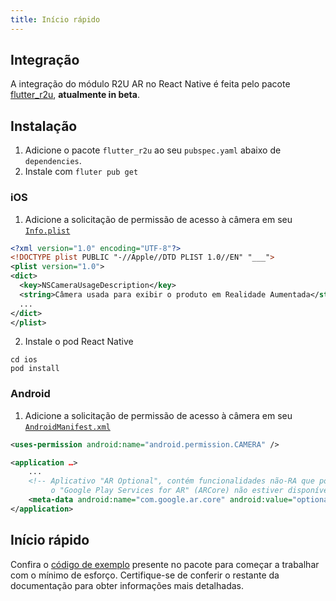 ```yaml
---
title: Início rápido
---
```


## Integração

A integração do módulo R2U AR no React Native é feita pelo pacote [flutter_r2u](https://pub.dev/packages/flutter_r2u), **atualmente in beta**.

## Instalação

1. Adicione o pacote `flutter_r2u` ao seu `pubspec.yaml` abaixo de `dependencies`.
2. Instale com `fluter pub get`

### iOS

1. Adicione a solicitação de permissão de acesso à câmera em seu [`Info.plist`](https://developer.apple.com/documentation/arkit/verifying_device_support_and_user_permission#2970474)

```xml
<?xml version="1.0" encoding="UTF-8"?>
<!DOCTYPE plist PUBLIC "-//Apple//DTD PLIST 1.0//EN" "___">
<plist version="1.0">
<dict>
  <key>NSCameraUsageDescription</key>
  <string>Câmera usada para exibir o produto em Realidade Aumentada</string>
  ...
</dict>
</plist>
```

2. Instale o pod React Native

```
cd ios
pod install
```

### Android

1. Adicione a solicitação de permissão de acesso à câmera em seu [`AndroidManifest.xml`](https://developers.google.com/ar/develop/java/enable-arcore#ar_optional_apps)

```xml
<uses-permission android:name="android.permission.CAMERA" />

<application …>
    ...
    <!-- Aplicativo "AR Optional", contém funcionalidades não-RA que podem ser usadas quando
         o "Google Play Services for AR" (ARCore) não estiver disponível. -->
    <meta-data android:name="com.google.ar.core" android:value="optional" />
</application>
```

## Início rápido

Confira o [código de exemplo](https://pub.dev/packages/flutter_r2u/example) presente no pacote para começar a trabalhar com o mínimo de esforço. Certifique-se de conferir o restante da documentação para obter informações mais detalhadas.
